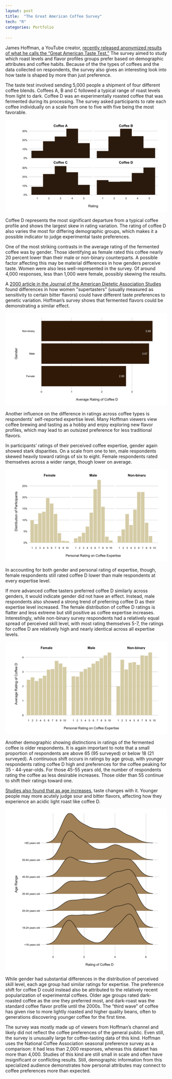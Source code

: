 ```yaml
---
layout: post
title:  "The Great American Coffee Survey"
tech: "R"
categories: Portfolio

---
```


James Hoffman, a YouTube creator, [recently released anonymized results of what he calls the “Great American Taste Test.”](https://www.youtube.com/watch?v=bMOOQfeloH0&ab_channel=JamesHoffmann) The survey aimed to study which roast levels and flavor profiles groups prefer based on demographic attributes and coffee habits. Because of the the types of coffees and the data collected on respondents, the survey also gives an interesting look into how taste is shaped by more than just preference. 

The taste test involved sending 5,000 people a shipment of four different coffee blends. Coffees A, B and C followed a typical range of roast levels from light to dark. Coffee D was an experimentally roasted coffee that was fermented during its processing. The survey asked participants to rate each coffee individually on a scale from one to five with five being the most favorable. 

![Coffee Ratings](/assets/img/coffee/ratings_histograms.png)

Coffee D represents the most significant departure from a typical coffee profile and shows the largest skew in rating variation. The rating of coffee D also varies the most for differing demographic groups, which makes it a possible indicator to judge experimental taste preferences. 

One of the most striking contrasts in the average rating of the fermented coffee was by gender. Those identifying as female rated this coffee nearly 20 percent lower than their male or non-binary counterparts. A possible factor affecting this may be material differences in how genders perceive taste. Women were also less well-represented in the survey. Of around 4,000 responses, less than 1,000 were female, possibly skewing the results. 

A [2000 article in the Journal of the American Dietetic Association Studies](https://www.sciencedirect.com/science/article/abs/pii/S0002822300001917) found differences in how women "supertasters" (usually measured as sensitivity to certain bitter flavors) could have different taste preferences to genetic variation. Hoffman’s survey shows that fermented flavors could be demonstrating a similar effect. 

![Gender and Coffee D](/assets/img/coffee/gender_avg_coffee_d.png)

Another influence on the difference in ratings across coffee types is respondents' self-reported expertise level. Many Hoffman viewers view coffee brewing and tasting as a hobby and enjoy exploring new flavor profiles, which may lead to an outsized preference for less traditional flavors. 

In participants’ ratings of their perceived coffee expertise, gender again showed stark disparities. On a scale from one to ten, male respondents skewed heavily toward ratings of six to eight. Female respondents rated themselves across a wider range, though lower on average. 

![Gender and Coffee Expertise](/assets/img/coffee/gender_expert_rating.png)

In accounting for both gender and personal rating of expertise, though, female respondents still rated coffee D lower than male respondents at every expertise level. 

If more advanced coffee tasters preferred coffee D similarly across genders, it would indicate gender did not have an effect. Instead, male respondents also showed a strong trend of preferring coffee D as their expertise level increased. The female distribution of coffee D ratings is flatter and less extreme but still positive as coffee expertise increases. Interestingly, while non-binary survey respondents had a relatively equal spread of perceived skill level, with most rating themselves 5-7, the ratings for coffee D are relatively high and nearly identical across all expertise levels. 

![Gender and Coffee Expertise, but Ratings of Coffee D](/assets/img/coffee/gender_coffee_d_expertise.png)

Another demographic showing distinctions in ratings of the fermented coffee is older respondents. It is again important to note that a small proportion of respondents are above 65 (95 surveyed) or below 18 (21 surveyed). A continuous shift occurs in ratings by age group, with younger respondents rating coffee D high and preferences for the coffee peaking for 35 - 44-year-olds. For those 45-55 years old, the number of respondents rating the coffee as less desirable increases. Those older than 55 continue to shift their ratings toward one. 

[Studies also found that as age increases](https://www.mdpi.com/2072-6643/10/10/1539), taste changes with it. Younger people may more acutely judge sour and bitter flavors, affecting how they experience an acidic light roast like coffee D. 

![Age and Coffee D](/assets/img/coffee/age_ridges.png)

While gender had substantial differences in the distribution of perceived skill level, each age group had similar ratings for expertise. The preference shift for coffee D could instead also be attributed to the relatively recent popularization of experimental coffees. Older age groups rated dark-roasted coffee as the one they preferred most, and dark-roast was the standard coffee flavor profile until the 2000s. The “third wave” of coffee has given rise to more lightly roasted and higher quality beans, often to generations discovering younger coffee for the first time. 

The survey was mostly made up of viewers from Hoffman’s channel and likely did not reflect the coffee preferences of the general public. Even still, the survey is unusually large for coffee-tasting data of this kind. Hoffman uses the National Coffee Association seasonal preference survey as a comparison: it had less than 2,000 responses, whereas this dataset has more than 4,000. Studies of this kind are still small in scale and often have insignificant or conflicting results. Still, demographic information from this specialized audience demonstrates how personal attributes may connect to coffee preferences more than expected. 
